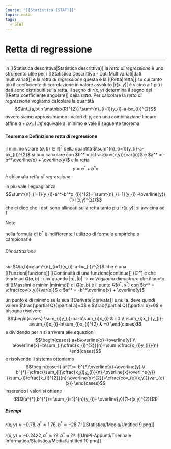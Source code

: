```yaml
---
Course: "[[Statistica (STAT)]]"
topic: nota
tags:
  - STAT
---
```

# Retta di regressione
---
in [[Statistica descrittiva|Statistica descrittiva]] la _retta di regressione_ è uno strumento utile per i [[Statistica Descrittiva - Dati Multivariati|dati multivariati]] è la _retta di regressione_ questa è la [[Retta|retta]] su cui tanto più il coefficiente di correlazione in valore assoluto $|r(x,y)|$ è vicino a 1 più i dati sono distribuiti sulla retta. il segno di $r(x,y)$ determina il segno del [[Retta|coefficiente angolare]] della _retta_.
Per calcolare la _retta di regressione_ vogliamo calcolare la quantità$$\inf_{a,b\in \mathbb{R}^{2}} \sum^{n}_{i=1}(y_{i}-a-bx_{i})^{2}$$ovvero siamo approssimando i valori di $y_{i}$ con una combinazione lineare affine $a+bx_{i}$. l _inf_ equivale al minimo e vale il seguente teorema

#### Teorema e Definizione retta di regressione
il minimo volare $(a,b)\in \mathbb{R}^{2}$ della quantità $\sum^{n}_{i=1}(y_{i}-a-bx_{i})^{2}$ si puo calcolare con $b^* = \cfrac{cov(x,y)}{var(x)}$ e $a^* = -b^*\overline{x} + \overline{y}$ e la retta $$y =a^*+b^*x$$è chiamata _retta di regressione_

in piu vale l eguaglianza $$\sum^{n}_{i=1}(y_{i}-a^*-b^*x_{i})^{2}= \sum^{n}_{i=1}(y_{i} -\overline{y})(1-r(x,y)^{2})$$che ci dice che i dati sono allineati sulla retta tanto piu $|r(x,y)|$ si avvicina ad $1$

>[!note]
>nella formula di $b^{*}$ è indifferente l utilizzo di formule empiriche o campionarie

###### Dimostrazione
_sia_ $Q(a,b)=\sum^{n}_{i=1}(y_{i}-a-bx_{i})^{2}$ che è una [[Funzioni|funzione]] [[Continuità di una funzione|continua]] ($C^{\infty}$) e che tende ad $Q(a,b)\to\infty$ quando $|a|,|b| \to \infty$
_Vogliamo dimostrare_ che il punto di [[Massimi e minimi|minimo]] di $Q(a,b)$ é il punto $Q(b^{*},a^{*})$ con  $b^* = \cfrac{cov(x,y)}{var(x)}$ e $a^* = -b^*\overline{x} + \overline{y}$ 

un punto è di minimo se la sua [[Derivate|derivata]] è nulla. deve quindi valere $\frac{\partial Q}{\partial a}=0$ e $\frac{\partial Q}{\partial b}=0$ e bisogna risolvere$$\begin{cases}
\sum_{i}y_{i}-na-b\sum_{i}x_{i} & =0 \\
\sum_{i}x_{i}y_{i}-a\sum_{i}x_{i}-b\sum_{i}x_{i}^{2} & =0
\end{cases}$$
e dividendo per $n$ si arrivera alle equazioni $$\begin{cases}
a+b\overline{x}=\overline{y} \\
a\overline{x}+b\sum_{i}\cfrac{x_{i}^{2}}{n}=\sum \cfrac{x_{i}y_{i}}{n}
\end{cases}$$
e risolvendo il sistema ottoniamo$$\begin{cases}
a^{*}=-b^{*}\overline{x}+\overline{y} \\
b^{*}=\cfrac{\sum_{i}\cfrac{x_{i}y_{i}}{n}-\overline{x}\overline{y}}{\sum_{i}\cfrac{x_{i}^{2}}{n}-\overline{x}^{2}}=\cfrac{cov_{e}(x,y)}{var_{e}(x)}
\end{cases}$$
inserendo i valori si ottiene $$Q(a^{*},b^{*})= \sum_{i=1}^{n}(y_{i}- \overline{y})(1-r(x,y)^{2})$$
##### Esempi
$r(x,y)\approx-0.78, a^* \approx 1.76,b^* \approx-28.7$
	![[Statistica/Media/Untitled 9.png]]

$r(x,y)\approx-0.2422, a^* \approx ??,b^* \approx??$
	![[UniPi-Appunti/Triennale Informatica/Statistica/Media/Untitled 10.png]]
